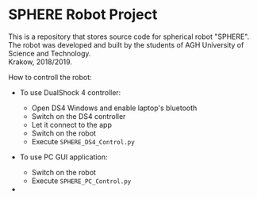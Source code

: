 # SPHERE Robot Project

This is a repository that stores source code for spherical robot "SPHERE".  
The robot was developed and built by the students of AGH University of Science and Technology.   
Krakow, 2018/2019. 

How to controll the robot:

- To use DualShock 4 controller:
  - Open DS4 Windows and enable laptop's bluetooth 
  - Switch on the DS4 controller
  - Let it connect to the app
  - Switch on the robot
  - Execute `SPHERE_DS4_Control.py`

- To use PC GUI application: 
  - Switch on the robot
  - Execute `SPHERE_PC_Control.py`

-
